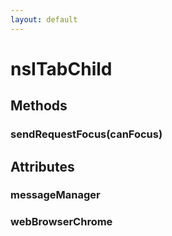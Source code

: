 ```yaml
---
layout: default
---
```


# nsITabChild #

## Methods ##

### sendRequestFocus(canFocus) ###

## Attributes ##

### messageManager ###

### webBrowserChrome ###
